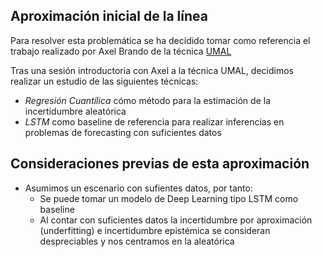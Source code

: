 ## Aproximación inicial de la línea

Para resolver esta problemática se ha decidido tomar como referencia el trabajo realizado por Axel Brando de la técnica [UMAL](https://arxiv.org/abs/1910.12288)

Tras una sesión introductoria con Axel a la técnica UMAL, decidimos realizar un estudio de las siguientes técnicas:
* *Regresión Cuantílica* cómo método para la estimación de la incertidumbre aleatórica
* *LSTM* como baseline de referencia para realizar inferencias en problemas de forecasting con suficientes datos

## Consideraciones previas de esta aproximación

* Asumimos un escenario con sufientes datos, por tanto:
  * Se puede tomar un modelo de Deep Learning tipo LSTM como baseline
  * Al contar con suficientes datos la incertidumbre por aproximación (underfitting) e incertidumbre epistémica se consideran despreciables y nos centramos en la aleatórica





